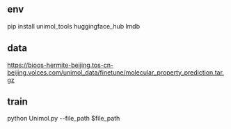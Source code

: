 ## env
pip install unimol_tools huggingface_hub lmdb 
## data
https://bioos-hermite-beijing.tos-cn-beijing.volces.com/unimol_data/finetune/molecular_property_prediction.tar.gz
## train
python Unimol.py --file_path $file_path
